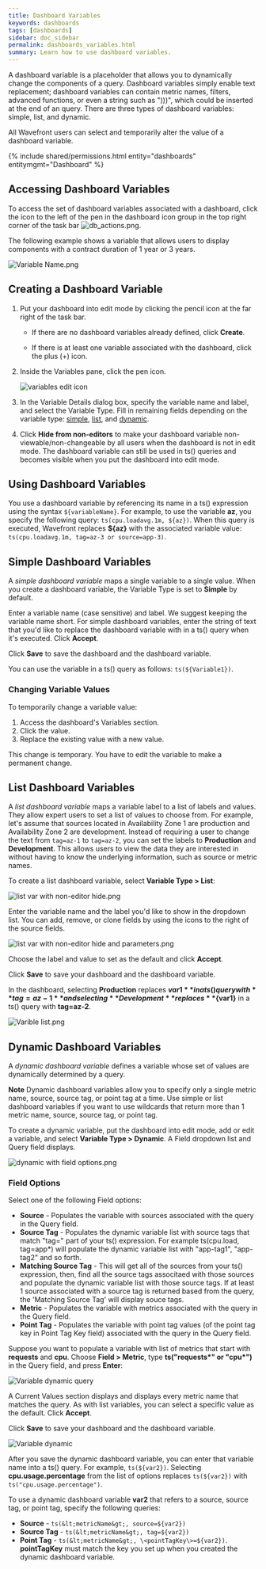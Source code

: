 ```yaml
---
title: Dashboard Variables
keywords: dashboards
tags: [dashboards]
sidebar: doc_sidebar
permalink: dashboards_variables.html
summary: Learn how to use dashboard variables.
---
```

A dashboard variable is a placeholder that allows you to dynamically change the components of a query. Dashboard variables simply enable text replacement; dashboard variables can contain metric names, filters, advanced functions, or even a string such as ")))", which could be inserted at the end of an query. There are three types of dashboard variables: simple, list, and dynamic.

All Wavefront users can select and temporarily alter the value of a dashboard variable.

{% include shared/permissions.html entity="dashboards" entitymgmt="Dashboard" %}

## Accessing Dashboard Variables

To access the set of dashboard variables associated with a dashboard, click the icon to the left of the pen in the dashboard icon group in the top right corner of the task bar ![db_actions.png](images/db_actions.png#inline).

The following example shows a variable that allows users to display components with a contract duration of 1 year or 3 years.

![Variable Name.png](images/db_var_name.png)

## Creating a Dashboard Variable

1.  Put your dashboard into edit mode by clicking the pencil icon at the far right of the task bar.

    - If there are no dashboard variables already defined, click **Create**.

    - If there is at least one variable associated with the dashboard, click the plus (+) icon.

2.  Inside the Variables pane, click the pen icon.

    ![variables edit icon](images/variables_edit.png)

3.  In the Variable Details dialog box, specify the variable name and label, and select the Variable Type. Fill in remaining fields depending on the variable type: [simple](#simple), [list](#list), and [dynamic](#dynamic).
4.  Click **Hide from non-editors** to make your dashboard variable non-viewable/non-changeable by all users when the dashboard is not in edit mode. The dashboard variable can still be used in ts() queries and becomes visible when you put the dashboard into edit mode.

## Using Dashboard Variables

You use a dashboard variable by referencing its name in a ts() expression using the syntax `${variableName}`. For example, to use the variable **az**, you specify the following query: `ts(cpu.loadavg.1m, ${az})`. When this query is executed, Wavefront replaces **${az}** with the associated variable value: `ts(cpu.loadavg.1m, tag=az-3 or source=app-3)`.

<span id="simple"></span>

## Simple Dashboard Variables

A *simple dashboard variable* maps a single variable to a single value. When you create a dashboard variable, the Variable Type is set to **Simple** by default.

Enter a variable name (case sensitive) and label. We suggest keeping the variable name short. For simple dashboard variables, enter the string of text that you'd like to replace the dashboard variable with in a ts() query when it's executed. Click **Accept**.

Click **Save** to save the dashboard and the dashboard variable.

You can use the variable in a ts() query as follows: `ts(${Variable1})`.  

### Changing Variable Values

To temporarily change a variable value:
1. Access the dashboard's Variables section.
2. Click the value.
3. Replace the existing value with a new value.

This change is temporary. You have to edit the variable to make a permanent change.
<span id="list"></span>

## List Dashboard Variables

A *list dashboard variable* maps a variable label to a list of labels and values. They allow expert users to set a list of values to choose from. For example, let's assume that sources located in Availability Zone 1 are production and Availability Zone 2 are development. Instead of requiring a user to change the text from `tag=az-1` to `tag=az-2`, you can set the labels to **Production** and **Development**. This allows users to view the data they are interested in without having to know the underlying information, such as source or metric names.

To create a list dashboard variable, select **Variable Type &gt; List**:

![list var with non-editor hide.png](images/db_var_list_with_non-editor_hide.png)

Enter the variable name and the label you'd like to show in the dropdown list. You can add, remove, or clone fields by using the icons to the right of the source fields.

![list var with non-editor hide and parameters.png](images/db_var_list_with_non-editor_hide_and_parameters.png)

Choose the label and value to set as the default and click **Accept**.

Click **Save** to save your dashboard and the dashboard variable.

In the dashboard, selecting **Production** replaces **${var1}** in a ts() query with **tag=az-1** and selecting **Development** replaces **${var1}** in a ts() query with **tag=az-2**.

![Varible list.png](images/db_var_list.png)

<span id="dynamic"></span>

## Dynamic Dashboard Variables

A *dynamic dashboard variable* defines a variable whose set of values are dynamically determined by a query.

**Note** Dynamic dashboard variables allow you to specify only a single metric name, source, source tag, or point tag at a time. Use simple or list dashboard variables if you want to use wildcards that return more than 1 metric name, source, source tag, or point tag.

To create a dynamic variable, put the dashboard into edit mode, add or edit a variable, and select **Variable Type &gt; Dynamic**. A Field dropdown list and Query field displays.

![dynamic with field options.png](images/db_var_dynamic_with_field_options.png)

### Field Options

Select one of the following Field options:

-   **Source** - Populates the variable with sources associated with the query in the Query field.
-   **Source Tag** - Populates the dynamic variable list with source tags that match "tag=" part of your ts() expression. For example ts(cpu.load, tag=app*) will populate the dynamic variable list with "app-tag1", "app-tag2" and so forth.
-   **Matching Source Tag** - This will get all of the sources from your ts() expression, then, find all the source tags associtaed with those sources and populate the dynamic variable list with those source tags. If at least 1 source associated with a source tag is returned based from the query, the 'Matching Source Tag' will display souce tags.
-   **Metric** - Populates the variable with metrics associated with the query in the Query field.
-   **Point Tag** - Populates the variable with point tag values (of the point tag key in Point Tag Key field) associated with the query in the Query field.

Suppose you want to populate a variable with list of metrics that start with **requests** and **cpu**. Choose **Field &gt; Metric**, type **ts("requests\*" or "cpu\*")** in the Query field, and press **Enter**:

![Variable dynamic query](images/db_var_dynamic_query.png)

A Current Values section displays and displays every metric name that matches the query. As with list variables, you can select a specific value as the default. Click **Accept**.

Click **Save** to save your dashboard and the dashboard variable.

![Variable dynamic](images/db_var_dynamic.png)

After you save the dynamic dashboard variable, you can enter that variable name into a ts() query. For example, `ts(${var2})`. Selecting **cpu.usage.percentage** from the list of options replaces `ts(${var2})` with `ts("cpu.usage.percentage")`.

To use a dynamic dashboard variable **var2** that refers to a source, source tag, or point tag, specify the following queries:

-   **Source** - `ts(&lt;metricName&gt;, source=${var2})`
-   **Source Tag** - `ts(&lt;metricName&gt;, tag=${var2})`
-   **Point Tag** - `ts(&lt;metricName&gt;, \<pointTagKey\>=${var2})`. **pointTagKey** must match the key you set up when you created the dynamic dashboard variable.

